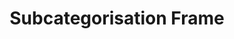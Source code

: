 ---
word: "true"

types: "word"

title: "Subcategorisation Frame"

categories: ['']

tags: ['Subcategorisation', 'Frame']

arabic: 'الإطار النحوي'

arexps: []

enwords: ['Subcategorisation Frame']

enexps: []

arlexicons: 'أ'

enlexicons: 'S'

authors: ['Ruqayya Roshdy']

translators: ['']

citations: 'مقدمة في حوسبة اللغة العربية'

sources: 'مركز الملك عبدالله بن عبدالعزيز الدولي لخدمة اللغة العربية'

slug: ""
---